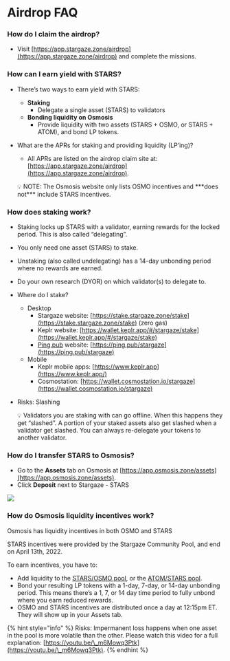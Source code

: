 # Airdrop FAQ

### How do I claim the airdrop?

* Visit [https://app.stargaze.zone/airdrop](https://app.stargaze.zone/airdrop) and complete the missions.

### How can I earn yield with STARS?

* There’s two ways to earn yield with STARS:
  * **Staking**
    * Delegate a single asset (STARS) to validators
  * **Bonding liquidity on Osmosis**
    * Provide liquidity with two assets (STARS + OSMO, or STARS + ATOM), and bond LP tokens.
*   What are the APRs for staking and providing liquidity (LP’ing)?

    * All APRs are listed on the airdrop claim site at: [https://app.stargaze.zone/airdrop](https://app.stargaze.zone/airdrop).

    💡 NOTE: The Osmosis website only lists OSMO incentives and \*\*\*does not\*\*\* include STARS incentives.

### How does staking work?

* Staking locks up STARS with a validator, earning rewards for the locked period. This is also called “delegating”.
* You only need one asset (STARS) to stake.
* Unstaking (also called undelegating) has a 14-day unbonding period where no rewards are earned.
* Do your own research (DYOR) on which validator(s) to delegate to.
* Where do I stake?
  * Desktop
    * Stargaze website: [https://stake.stargaze.zone/stake](https://stake.stargaze.zone/stake) (zero gas)
    * Keplr website: [https://wallet.keplr.app/#/stargaze/stake](https://wallet.keplr.app/#/stargaze/stake)
    * [Ping.pub](http://ping.pub) website: [https://ping.pub/stargaze](https://ping.pub/stargaze)
  * Mobile
    * Keplr mobile apps: [https://www.keplr.app](https://www.keplr.app/)
    * Cosmostation: [https://wallet.cosmostation.io/stargaze](https://wallet.cosmostation.io/stargaze)
*   Risks: Slashing

    💡 Validators you are staking with can go offline. When this happens they get “slashed”. A portion of your staked assets also get slashed when a validator get slashed. You can always re-delegate your tokens to another validator.

### How do I transfer STARS to Osmosis?

* Go to the **Assets** tab on Osmosis at [https://app.osmosis.zone/assets](https://app.osmosis.zone/assets).
* Click **Deposit** next to Stargaze - STARS

![](<../.gitbook/assets/Screen\_Shot\_2022 01 22\_at\_12.23.27\_PM>)

### How do Osmosis liquidity incentives work?

Osmosis has liquidity incentives in both OSMO and STARS

STARS incentives were provided by the Stargaze Community Pool, and end on April 13th, 2022.

To earn incentives, you have to:

* Add liquidity to the [STARS/OSMO pool](https://app.osmosis.zone/pool/604), or the [ATOM/STARS pool](https://app.osmosis.zone/pool/611).
* Bond your resulting LP tokens with a 1-day, 7-day, or 14-day unbonding period. This means there’s a 1, 7, or 14 day time period to fully unbond where you earn reduced rewards.
* OSMO and STARS incentives are distributed once a day at 12:15pm ET. They will show up in your Assets tab.

{% hint style="info" %}
Risks: Impermanent loss happens when one asset in the pool is more volatile than the other. Please watch this video for a full explanation: [https://youtu.be/\_m6Mowq3Ptk](https://youtu.be/\_m6Mowq3Ptk).
{% endhint %}
